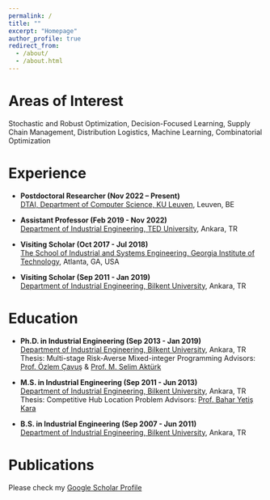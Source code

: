 ```yaml
---
permalink: /
title: ""
excerpt: "Homepage"
author_profile: true
redirect_from: 
  - /about/
  - /about.html
---
```


<!---
I am a ...
--->

Areas of Interest 
======
Stochastic and Robust Optimization, Decision-Focused Learning, Supply Chain Management, Distribution Logistics, Machine Learning, Combinatorial Optimization

Experience
======

- **Postdoctoral Researcher (Nov 2022 – Present)** \
[DTAI, Department of Computer Science, KU Leuven](https://wms.cs.kuleuven.be/dtai), Leuven, BE 

- **Assistant Professor (Feb 2019 - Nov 2022)** \
[Department of Industrial Engineering, TED University](https://ie.tedu.edu.tr/en), Ankara, TR 

- **Visiting Scholar  (Oct 2017 - Jul 2018)** \
[The School of Industrial and Systems Engineering, Georgia Institute of Technology](https://www.isye.gatech.edu/), Atlanta, GA, USA 

- **Visiting Scholar  (Sep 2011 - Jan 2019)** \
[Department of Industrial Engineering, Bilkent University](https://w3.ie.bilkent.edu.tr/en/), Ankara, TR

Education 
======
- **Ph.D. in Industrial Engineering  (Sep 2013 - Jan 2019)** \
[Department of Industrial Engineering, Bilkent University](https://w3.ie.bilkent.edu.tr/en/), Ankara, TR
Thesis: Multi-stage Risk-Averse Mixed-integer Programming
Advisors: [Prof. Özlem Çavuş](https://w3.ie.bilkent.edu.tr/en/about/faculty-members/ozlem-cavus-iyigun/) & [Prof. M. Selim Aktürk](https://w3.ie.bilkent.edu.tr/en/about/faculty-members/selim-akturk/)

- **M.S. in Industrial Engineering (Sep 2011 - Jun 2013)** \
[Department of Industrial Engineering, Bilkent University](https://w3.ie.bilkent.edu.tr/en/), Ankara, TR
Thesis: Competitive Hub Location Problem
Advisors: [Prof. Bahar Yetiş Kara](https://w3.ie.bilkent.edu.tr/en/about/faculty-members/bahar-yetis-kara/)

- **B.S. in Industrial Engineering (Sep 2007 - Jun 2011)** \
[Department of Industrial Engineering, Bilkent University](https://w3.ie.bilkent.edu.tr/en/), Ankara, TR

Publications
======

Please check my [Google Scholar Profile](https://scholar.google.com/citations?user=muyZLrYAAAAJ&hl=en)


<!---
-**Title** \

Authors \

 *Journal* \

 [\[Paper\]](url.pdf)
--->


